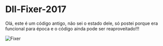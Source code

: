 # Dll-Fixer-2017
Olá, este é um código antigo, não sei o estado dele, só postei porque era funcional para época e o código ainda pode ser reaproveitado!!!

![Fixer](https://media.istockphoto.com/vectors/computer-icon-with-wrench-and-screwdriver-on-screen-computer-repair-vector-id655839718?k=6&m=655839718&s=612x612&w=0&h=hVB1sxS4S9EExAASHEJ53rqGLH3Lk9zuECu1BL7gZFM=)
